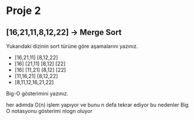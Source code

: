 # Proje 2
## [16,21,11,8,12,22] -> Merge Sort
Yukarıdaki dizinin sort türüne göre aşamalarını yazınız.

* [16,21,11] [8,12,22]
* [16] [21,11] [8,12] [22]
* [16] [11,21] [8,12] [22]
* [11,16,21] [8,12,22]
* [8,11,12,16,21,22]

Big-O gösterimini yazınız.

her adımda O(n) işlem yapıyor ve bunu n defa tekrar ediyor bu nedenler Big O notasyonu gösterimi nlogn oluyor